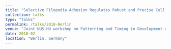 ```yaml
---
title: "Selective Filopodia Adhesion Regulates Robust and Precise Cell Matching"
collection: talks
type: "Talks"
permalink: /talks/2018-Berlin
venue: "Joint NUS-HU workshop on Patterning and Timing in Development and Evolution"
date: 2018-02
location: "Berlin, Germany"
---
```


